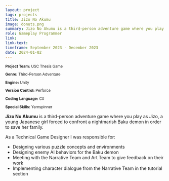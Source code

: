 ```yaml
---
layout: project
tags: projects
title: Jizo No Akumu
image: donuts.png
summary: Jizo No Akumu is a third-person adventure game where you play as Jizo, a young Japanese girl forced to confront a nightmarish Baku demon in order to save her family.
role: Gameplay Programmer
link:
link-text:
timeframe: September 2023 - December 2023
date: 2024-01-02
---
```

<div class="textspace mt-8" style="font-size: smaller;">
    <p><strong>Project Team:</strong> USC Thesis Game</p>
    <p><strong>Genre:</strong> Third-Person Adventure</p>
    <p><strong>Engine:</strong> Unity</p>
    <p><strong>Version Control:</strong> Perforce</p>
    <p><strong>Coding Language:</strong> C#</p>
    <p><strong>Special Skills:</strong> Yarnspinner</p>
</div>


<div class = "textspace mt-8">
<p class = ""><strong>Jizo No Akumu</strong> is a third-person adventure game where you play as Jizo, a young Japanese girl forced to confront a nightmarish Baku demon in order to save her family.</p>
</div>

<div class = "textspace-no-margin my-8">
<p>As a <span class = "highlight">Technical Game Designer</span> I was responsible for:</p>
<ul class = "list-disc ml-4">
    <li>Designing various puzzle concepts and environments</li>
    <li>Designing enemy AI behaviors for the Baku demon</li>
    <li>Meeting with the Narrative Team and Art Team to give feedback on their work</li>
    <li>Implementing character dialogue from the Narrative Team in the tutorial section</li>
</ul>
</div>
